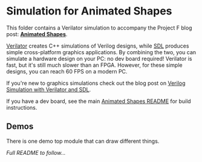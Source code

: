 # Simulation for Animated Shapes

This folder contains a Verilator simulation to accompany the Project F blog post: **[Animated Shapes](https://projectf.io/posts/animated-shapes/)**.

[Verilator](https://www.veripool.org/verilator/) creates C++ simulations of Verilog designs, while [SDL](https://www.libsdl.org) produces simple cross-platform graphics applications. By combining the two, you can simulate a hardware design on your PC: no dev board required! Verilator is fast, but it's still much slower than an FPGA. However, for these simple designs, you can reach 60 FPS on a modern PC.

If you're new to graphics simulations check out the blog post on [Verilog Simulation with Verilator and SDL](https://projectf.io/posts/verilog-sim-verilator-sdl/).

If you have a dev board, see the main [Animated Shapes README](../README.md) for build instructions.

## Demos

There is one demo top module that can draw different things.

_Full README to follow..._